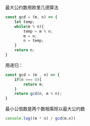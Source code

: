 最大公约数用欧里几德算法

```js
const gcd = (m, n) => {
    let temp;
    while(m % n){
        temp = m % n;
        m = n;
        n = temp;
    }
    return n;
}
```

用递归：

```js
const gcd = (m , n) => {
    if(n === 0){
        return m;
    }
    return gcd(n, m % n);
}
```

最小公倍数是两个数相乘除以最大公约数

```js
console.log((m * n) / gcd(m,n))
```

